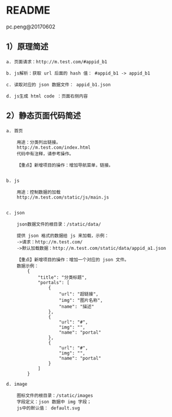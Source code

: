 README
======
pc.peng@20170602

1）原理简述
-------------------

    a. 页面请求：http://m.test.com/#appid_b1
    
    b. js解析：获取 url 后面的 hash 值： #appid_b1 -> appid_b1
    
    c. 读取对应的 json 数据文件： appid_b1.json
    
    d. js生成 html code ：页面右侧内容

    

2）静态页面代码简述
-------------------

    a. 首页
    
        用途：分类列出链接。
        http://m.test.com/index.html
        代码中有注释，请参考操作。
        
        【重点】新增项目的操作：增加导航菜单，链接。

        
    b. js
    
        用途：控制数据的加载
        http://m.test.com/static/js/main.js

        
    c. json
    
        json数据文件的根目录：/static/data/
        
        提供 json 格式的数据给 js 来加载，示例：
        ->请求：http://m.test.com/
        ->默认加载数据：http://m.test.com/static/data/appid_a1.json

        【重点】新增项目的操作：增加一个对应的 json 文件。
        数据示例：
            {
                "title": "分类标题",
                "portals": [
                    {
                        "url": "超链接",
                        "img": "图片名称",
                        "name": "描述"
                    },
                    {
                        "url": "#",
                        "img": "",
                        "name": "portal"
                    },
                    {
                        "url": "#",
                        "img": "",
                        "name": "portal"
                    }
                ]
            }

    d. image
    
        图标文件的根目录：/static/images
        字段定义：json 数据中 img 字段；
        js中的默认值： default.svg

